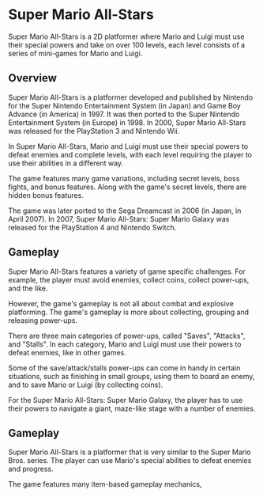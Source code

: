 # Super Mario All-Stars

Super Mario All-Stars is a 2D platformer where Mario and Luigi must use their special powers and take on over 100 levels, each level consists of a series of mini-games for Mario and Luigi.

## Overview

Super Mario All-Stars is a platformer developed and published by Nintendo for the Super Nintendo Entertainment System (in Japan) and Game Boy Advance (in America) in 1997. It was then ported to the Super Nintendo Entertainment System (in Europe) in 1998. In 2000, Super Mario All-Stars was released for the PlayStation 3 and Nintendo Wii.

In Super Mario All-Stars, Mario and Luigi must use their special powers to defeat enemies and complete levels, with each level requiring the player to use their abilities in a different way.

The game features many game variations, including secret levels, boss fights, and bonus features. Along with the game's secret levels, there are hidden bonus features.

The game was later ported to the Sega Dreamcast in 2006 (in Japan, in April 2007). In 2007, Super Mario All-Stars: Super Mario Galaxy was released for the PlayStation 4 and Nintendo Switch.

## Gameplay

Super Mario All-Stars features a variety of game specific challenges. For example, the player must avoid enemies, collect coins, collect power-ups, and the like.

However, the game's gameplay is not all about combat and explosive platforming. The game's gameplay is more about collecting, grouping and releasing power-ups.

There are three main categories of power-ups, called "Saves", "Attacks", and "Stalls". In each category, Mario and Luigi must use their powers to defeat enemies, like in other games.

Some of the save/attack/stalls power-ups can come in handy in certain situations, such as finishing in small groups, using them to board an enemy, and to save Mario or Luigi (by collecting coins).

For the Super Mario All-Stars: Super Mario Galaxy, the player has to use their powers to navigate a giant, maze-like stage with a number of enemies.

## Gameplay

Super Mario All-Stars is a platformer that is very similar to the Super Mario Bros. series. The player can use Mario's special abilities to defeat enemies and progress.

The game features many item-based gameplay mechanics,